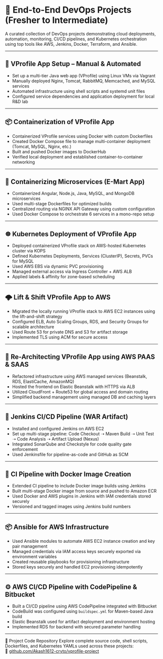 # 🚀 End-to-End DevOps Projects (Fresher to Intermediate)

A curated collection of DevOps projects demonstrating cloud deployments, automation, monitoring, CI/CD pipelines, and Kubernetes orchestration using top tools like AWS, Jenkins, Docker, Terraform, and Ansible.

---

## 📁 VProfile App Setup – Manual & Automated

- Set up a multi-tier Java web app (VProfile) using Linux VMs via Vagrant
- Manually deployed Nginx, Tomcat, RabbitMQ, Memcached, and MySQL services
- Automated infrastructure using shell scripts and systemd unit files
- Configured service dependencies and application deployment for local R&D lab

---

## 📦 Containerization of VProfile App

- Containerized VProfile services using Docker with custom Dockerfiles
- Created Docker Compose file to manage multi-container deployment (Tomcat, MySQL, Nginx, etc.)
- Built and pushed Docker images to DockerHub
- Verified local deployment and established container-to-container networking

---

## 🧊 Containerizing Microservices (E-Mart App)

- Containerized Angular, Node.js, Java, MySQL, and MongoDB microservices
- Used multi-stage Dockerfiles for optimized builds
- Centralized routing via NGINX API Gateway using custom configuration
- Used Docker Compose to orchestrate 6 services in a mono-repo setup

---

## ☸️ Kubernetes Deployment of VProfile App

- Deployed containerized VProfile stack on AWS-hosted Kubernetes cluster via KOPS
- Defined Kubernetes Deployments, Services (ClusterIP), Secrets, PVCs for MySQL
- Used AWS EBS via dynamic PVC provisioning
- Managed external access via Ingress Controller + AWS ALB
- Applied labels & affinity for zone-based scheduling

---

## 🌩️ Lift & Shift VProfile App to AWS

- Migrated the locally running VProfile stack to AWS EC2 instances using the lift-and-shift strategy
- Configured ELB, Auto Scaling Groups, RDS, and Security Groups for scalable architecture
- Used Route 53 for private DNS and S3 for artifact storage
- Implemented TLS using ACM for secure access

---

## 🔁 Re-Architecting VProfile App using AWS PAAS & SAAS

- Refactored infrastructure using AWS managed services (Beanstalk, RDS, ElastiCache, AmazonMQ)
- Hosted the frontend on Elastic Beanstalk with HTTPS via ALB
- Utilized CloudFront + Route53 for global access and domain routing
- Simplified backend management using managed DB and caching layers

---

## 🧪 Jenkins CI/CD Pipeline (WAR Artifact)

- Installed and configured Jenkins on AWS EC2
- Set up multi-stage pipeline: Code Checkout ➝ Maven Build ➝ Unit Test ➝ Code Analysis ➝ Artifact Upload (Nexus)
- Integrated SonarQube and Checkstyle for code quality gate enforcement
- Used Jenkinsfile for pipeline-as-code and GitHub as SCM

---

## 🐳 CI Pipeline with Docker Image Creation

- Extended CI pipeline to include Docker image builds using Jenkins
- Built multi-stage Docker image from source and pushed to Amazon ECR
- Used Docker and AWS plugins in Jenkins with IAM credentials stored securely
- Versioned and tagged images using Jenkins build numbers

---

## 📦 Ansible for AWS Infrastructure

- Used Ansible modules to automate AWS EC2 instance creation and key pair management
- Managed credentials via IAM access keys securely exported via environment variables
- Created reusable playbooks for provisioning infrastructure
- Stored keys securely and handled EC2 provisioning idempotently

---

## ⚙️ AWS CI/CD Pipeline with CodePipeline & Bitbucket

- Built a CI/CD pipeline using AWS CodePipeline integrated with Bitbucket
- CodeBuild was configured using `buildspec.yml` for Maven-based Java build
- Elastic Beanstalk used for artifact deployment and environment hosting
- Implemented RDS for backend with secured parameter handling

--------------------------------------------------------------------------------------------------------------

📂 Project Code Repository
Explore complete source code, shell scripts, Dockerfiles, and Kubernetes YAMLs used across these projects:  
🔗 [github.com/Akash1612-cryto/vprofile-project](https://github.com/Akash1612-cryto/vprofile-project)
